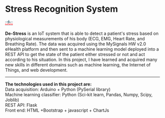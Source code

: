 <h1> Stress Recognition System</h1>
<img src="static/img/logo.png" alt="Logo" style="width:5%;height:1%">
<p><b>De-Stress</b> is an IoT system that is able to detect a patient's stress based on physiological measurements of his body (ECG, EMG, Heart Rate, and Breathing Rate). The data was acquired using the MySignals HW v2.0 eHealth platform and then sent to a machine learning model deployed into a REST API to get the state of the patient either stressed or not and act according to his situation.
In this project, I have learned and acquired many new skills in different domains such as machine learning, the Internet of Things, and web development.
</p>
<hr>
<b>The technologies used in this project are:</b>
<br>
Data acquisition: Arduino + Python (PySerial library)
<br>
Machine learning classifier: Python (Sci-kit learn, Pandas, Numpy, Scipy, Joblib)
<br>
REST API: Flask
<br>
Front end: HTML +Bootstrap + javascript + ChartJs
